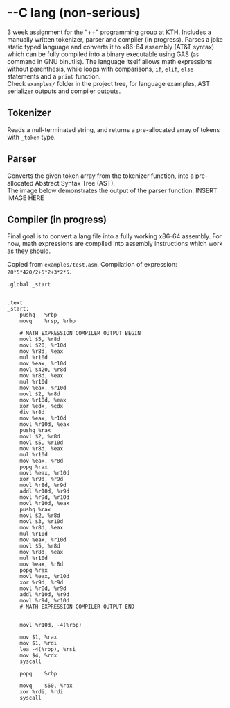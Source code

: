
# --C lang (non-serious)
3 week assignment for the "++" programming group at KTH. Includes a manually written tokenizer, parser and compiler (in progress).
Parses a joke static typed language and converts it to x86-64 assembly (AT&T syntax) which can be fully compiled into a binary executable using GAS (`as` command in GNU binutils). The language itself allows math expressions without parenthesis, while loops with comparisons, `if`, `elif`, `else` statements and a `print` function.
<br>
Check `examples/` folder in the project tree, for language examples, AST serializer outputs and compiler outputs.

## Tokenizer
Reads a null-terminated string, and returns a pre-allocated array of tokens with `_token` type.

## Parser
Converts the given token array from the tokenizer function, into a pre-allocated Abstract Syntax Tree (AST).
<br>
The image below demonstrates the output of the parser function.
INSERT IMAGE HERE

## Compiler (in progress)
Final goal is to convert a lang file into a fully working x86-64 assembly. For now, math expressions are compiled into assembly instructions which work as they should.
<br>

Copied from `examples/test.asm`. Compilation of expression: `20*5*420/2+5*2+3*2*5`.
```assembly
.global	_start


.text
_start:
	pushq	%rbp
	movq	%rsp, %rbp

	# MATH EXPRESSION COMPILER OUTPUT BEGIN
	movl $5, %r8d
	movl $20, %r10d
	mov %r8d, %eax
	mul %r10d
	mov %eax, %r10d
	movl $420, %r8d
	mov %r8d, %eax
	mul %r10d
	mov %eax, %r10d
	movl $2, %r8d
	mov %r10d, %eax
	xor %edx, %edx
	div %r8d
	mov %eax, %r10d
	movl %r10d, %eax
	pushq %rax
	movl $2, %r8d
	movl $5, %r10d
	mov %r8d, %eax
	mul %r10d
	mov %eax, %r8d
	popq %rax
	movl %eax, %r10d
	xor %r9d, %r9d
	movl %r8d, %r9d
	addl %r10d, %r9d
	movl %r9d, %r10d
	movl %r10d, %eax
	pushq %rax
	movl $2, %r8d
	movl $3, %r10d
	mov %r8d, %eax
	mul %r10d
	mov %eax, %r10d
	movl $5, %r8d
	mov %r8d, %eax
	mul %r10d
	mov %eax, %r8d
	popq %rax
	movl %eax, %r10d
	xor %r9d, %r9d
	movl %r8d, %r9d
	addl %r10d, %r9d
	movl %r9d, %r10d
	# MATH EXPRESSION COMPILER OUTPUT END
	
	
	movl %r10d, -4(%rbp)
	
	mov	$1, %rax
	mov	$1, %rdi
	lea	-4(%rbp), %rsi
	mov	$4, %rdx
	syscall
	
	popq	%rbp
	
	movq	$60, %rax
	xor	%rdi, %rdi
	syscall
```